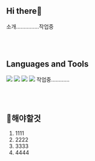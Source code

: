 ### 
## Hi there👋
<p>소개...............작업중</p>
</br>
</br>

## Languages and Tools
<p>
  <img src="https://img.shields.io/badge/HTML5-E34F26?style=flat-square&logo=HTML5&logoColor=white"/>
  <img src="https://img.shields.io/badge/CSS3-1572B6?style=flat-square&logo=CSS3&logoColor=white"/>
  <img src="https://img.shields.io/badge/JavaScript-F7DF1E?style=flat-square&logo=JavaScript&logoColor=white"/>
  <img src="https://img.shields.io/badge/MySQL-4479A1?style=flat-square&logo=MySQL&logoColor=white"/>
  작업중............
</p>
</br>
</br>

## 📄해야할것
1. 1111
2. 2222
3. 3333
4. 4444
